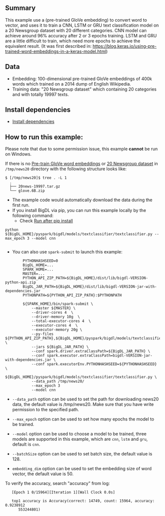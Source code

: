## Summary
 This example use a (pre-trained GloVe embedding) to convert word to vector,
 and uses it to train a CNN, LSTM or GRU text classification model on a 20 Newsgroup dataset
 with 20 different categories. CNN model can achieve around 96% accuracy after 2 or 3 epochs training.
 LSTM and GRU are a little difficult to train, which need more epochs to achieve the equivalent result.
(It was first described in: https://blog.keras.io/using-pre-trained-word-embeddings-in-a-keras-model.html)
## Data
* Embedding: 100-dimensional pre-trained GloVe embeddings of 400k words which trained on a 2014 dump of English Wikipedia.
* Training data: "20 Newsgroup dataset" which containing 20 categories and with totally 19997 texts.

## Install dependencies
 * [Install dependencies](../../../README.md#install.dependencies)

## How to run this example:

Please note that due to some permission issue, this example **cannot** be run on Windows.

If there is no [Pre-train GloVe word embeddings](http://nlp.stanford.edu/data/glove.6B.zip)
or [20 Newsgroup dataset](http://www.cs.cmu.edu/afs/cs.cmu.edu/project/theo-20/www/data/news20.html) in
`/tmp/news20` directory with the following structure looks like:

```{r, engine='sh'}
$ [/tmp/news20]$ tree . -L 1
  .
  ├── 20news-19997.tar.gz
  └── glove.6B.zip
```
- The example code would automatically download the data during the first run.
- If you install BigDL via pip, you can run this example locally by the following command:
  - Check [Run after pip install](../../../../docs/docs/PythonUserGuide/run-from-pip.md)
```
python ${BigDL_HOME}/pyspark/bigdl/models/textclassifier/textclassifier.py --max_epoch 3 --model cnn
      
```

- You can also use `spark-submit` to launch this example:

```{r, engine='sh'}
        PYTHONHASHSEED=0
        BigDL_HOME=...
        SPARK_HOME=...
        MASTER=...
        PYTHON_API_ZIP_PATH=${BigDL_HOME}/dist/lib/bigdl-VERSION-python-api.zip
        BigDL_JAR_PATH=${BigDL_HOME}/dist/lib/bigdl-VERSION-jar-with-dependencies.jar
        PYTHONPATH=${PYTHON_API_ZIP_PATH}:$PYTHONPATH

        ${SPARK_HOME}/bin/spark-submit \
            --master ${MASTER} \
            --driver-cores 4  \
            --driver-memory 10g  \
            --total-executor-cores 4  \
            --executor-cores 4  \
            --executor-memory 20g \
            --py-files ${PYTHON_API_ZIP_PATH},${BigDL_HOME}/pyspark/bigdl/models/textclassifier/textclassifier.py  \
            --jars ${BigDL_JAR_PATH} \
            --conf spark.driver.extraClassPath=${BigDL_JAR_PATH} \
            --conf spark.executor.extraClassPath=bigdl-VERSION-jar-with-dependencies.jar \
            --conf spark.executorEnv.PYTHONHASHSEED=${PYTHONHASHSEED} \
            ${BigDL_HOME}/pyspark/bigdl/models/textclassifier/textclassifier.py \
            --data_path /tmp/news20/
            --max_epoch 3
            --model cnn
```
* `--data_path` option can be used to set the path for downloading news20 data, the default value is /tmp/news20. Make sure that you have write permission to the specified path.

* `--max_epoch` option can be used to set how many epochs the model to be trained.

* `--model` option can be used to choose a model to be trained, three models are supported in this example,
which are `cnn`, `lstm` and `gru`, default is `cnn`.

* `--batchSize` option can be used to set batch size, the default value is 128.

* `embedding_dim` option can be used to set the embedding size of word vector, the default value is 50.

To verify the accuracy, search "accuracy" from log:

```{r, engine='sh'}
   [Epoch 1 0/15964][Iteration 1][Wall Clock 0.0s]

   top1 accuracy is Accuracy(correct: 14749, count: 15964, accuracy: 0.9238912
      553244801)
```
